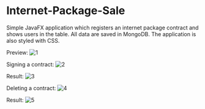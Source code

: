 # Internet-Package-Sale

Simple JavaFX application which registers an internet package contract and shows users in the table. All data are saved in MongoDB. The application is also styled with CSS.

Preview:
![1](https://user-images.githubusercontent.com/48128569/138433315-606b94fa-8fed-4d45-8022-53774e57fa1b.PNG)

Signing a contract:
![2](https://user-images.githubusercontent.com/48128569/138433338-3ec41382-c9db-4bf8-964c-d2ad0eb50826.PNG)

Result:
![3](https://user-images.githubusercontent.com/48128569/138433344-b4b1f53c-237d-47b0-a630-13ef7ae53eb3.PNG)

Deleting a contract:
![4](https://user-images.githubusercontent.com/48128569/138433351-58805315-8642-4c2b-a7b8-1db61a046c9c.PNG)

Result:
![5](https://user-images.githubusercontent.com/48128569/138433366-fe274359-9058-4d6f-8065-1b6c03fda897.PNG)
